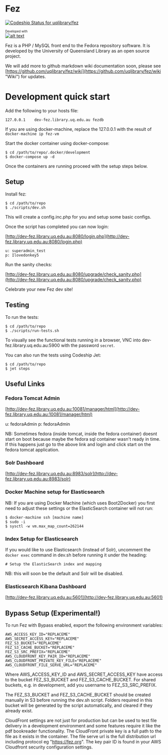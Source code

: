 # Fez

[ ![Codeship Status for uqlibrary/fez](https://codeship.com/projects/bb6396a0-7a03-0133-4c66-02b7238bd170/status?branch=master)](https://codeship.com/projects/118889)

<sub><sup>Developed with</sup></sub><br/>
[![alt text][2]][1]

  [1]: http://www.jetbrains.com/phpstorm/
  [2]: http://resources.jetbrains.com/assets/banners/jetbrains-com/phpstorm/phpstorm468x60_violet.gif (Smart IDE for PHP development with HTML, CSS &amp; JavaScript support)

Fez is a PHP / MySQL front end to the Fedora repository software. It is developed by the University of Queensland Library
as an open source project.

We will add more to github markdown wiki documentation soon, please see
[https://github.com/uqlibrary/fez/wiki](https://github.com/uqlibrary/fez/wiki "Wiki") for updates.

# Development quick start

Add the following to your hosts file:

    127.0.0.1    dev-fez.library.uq.edu.au fezdb

If you are using docker-machine, replace the 127.0.0.1 with the result of `docker-machine ip fez-vm`

Start the docker container using docker-compose:

    $ cd /path/to/repo/.docker/development
    $ docker-compose up -d

Once the containers are running proceed with the setup steps below.

## Setup

Install fez:

    $ cd /path/to/repo
    $ ./scripts/dev.sh

This will create a config.inc.php for you and setup some basic configs.

Once the script has completed you can now login:

[http://dev-fez.library.uq.edu.au:8080/login.php](http://dev-fez.library.uq.edu.au:8080/login.php)

    u: superadmin_test
    p: Ilovedonkey5

Run the sanity checks:

[http://dev-fez.library.uq.edu.au:8080/upgrade/check_sanity.php](http://dev-fez.library.uq.edu.au:8080/upgrade/check_sanity.php)

Celebrate your new Fez dev site!

## Testing

To run the tests:

    $ cd /path/to/repo
    $ ./scripts/run-tests.sh
    
To visually see the functional tests running in a browser, VNC into dev-fez.library.uq.edu.au:5900 with
the password `secret`.

You can also run the tests using Codeship Jet:

    $ cd /path/to/repo
    $ jet steps
    
## Useful Links

### Fedora Tomcat Admin

[http://dev-fez.library.uq.edu.au:10081/manager/html](http://dev-fez.library.uq.edu.au:10081/manager/html)

u: fedoraAdmin
p: fedoraAdmin

NB: Sometimes fedora (inside tomcat, inside the fedora container) doesnt start on boot because maybe the fedora sql
container wasn't ready in time. If this happens just go to the above link and login and click start on the fedora tomcat
application.

### Solr Dashboard

[http://dev-fez.library.uq.edu.au:8983/solr](http://dev-fez.library.uq.edu.au:8983/solr)

### Docker Machine setup for Elasticsearch

NB: If you are using Docker Machine (which uses Boot2Docker) you first need to adjust these settings or the ElasticSearch
container will not run:

    $ docker-machine ssh [machine name]
    $ sudo -i
    $ sysctl -w vm.max_map_count=262144

### Index Setup for Elasticsearch

If you would like to use Elasticsearch (instead of Solr), uncomment the `docker exec` command in dev.sh before running it
under the heading:

    # Setup the ElasticSearch index and mapping
    
NB: this will soon be the default and Solr will be disabled.    

### Elasticsearch Kibana Dashboard

[http://dev-fez.library.uq.edu.au:5601](http://dev-fez.library.uq.edu.au:5601)

## Bypass Setup (Experimental!)

To run Fez with Bypass enabled, export the following environment variables:

    AWS_ACCESS_KEY_ID="REPLACEME"
    AWS_SECRET_ACCESS_KEY="REPLACEME"
    FEZ_S3_BUCKET="REPLACEME"
    FEZ_S3_CACHE_BUCKET="REPLACEME"
    FEZ_S3_SRC_PREFIX="REPLACEME"
    AWS_CLOUDFRONT_KEY_PAIR_ID="REPLACEME"
    AWS_CLOUDFRONT_PRIVATE_KEY_FILE="REPLACEME"
    AWS_CLOUDFRONT_FILE_SERVE_URL="REPLACEME"

Where AWS_ACCESS_KEY_ID and AWS_SECRET_ACCESS_KEY have access to the bucket FEZ_S3_BUCKET and FEZ_S3_CACHE_BUCKET. For shared buckets, e.g. 
in development, add you username to FEZ_S3_SRC_PREFIX.

The FEZ_S3_BUCKET and FEZ_S3_CACHE_BUCKET should be created manually in S3 before running the dev.sh script. Folders required in this bucket 
will be generated by the script automatically, and cleared if they already exist.

CloudFront settings are not just for production but can be used to test file delivery in a development environment and some features require it
like the pdf bookreader functionality. The CloudFront private key is a full path to the file as it exists in the container. The file serve url is the full distribution url including protocol
eg "https://fez.org". The key pair ID is found in your AWS Cloudfront security configuration settings.